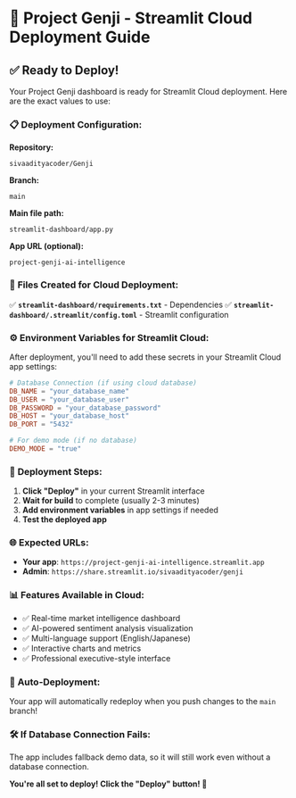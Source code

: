 # 🚀 Project Genji - Streamlit Cloud Deployment Guide

## ✅ **Ready to Deploy!**

Your Project Genji dashboard is ready for Streamlit Cloud deployment. Here are the exact values to use:

### 📋 **Deployment Configuration:**

**Repository:**
```
sivaadityacoder/Genji
```

**Branch:**
```
main
```

**Main file path:**
```
streamlit-dashboard/app.py
```

**App URL (optional):**
```
project-genji-ai-intelligence
```

### 🔧 **Files Created for Cloud Deployment:**

✅ **`streamlit-dashboard/requirements.txt`** - Dependencies
✅ **`streamlit-dashboard/.streamlit/config.toml`** - Streamlit configuration

### ⚙️ **Environment Variables for Streamlit Cloud:**

After deployment, you'll need to add these secrets in your Streamlit Cloud app settings:

```toml
# Database Connection (if using cloud database)
DB_NAME = "your_database_name"
DB_USER = "your_database_user" 
DB_PASSWORD = "your_database_password"
DB_HOST = "your_database_host"
DB_PORT = "5432"

# For demo mode (if no database)
DEMO_MODE = "true"
```

### 🎯 **Deployment Steps:**

1. **Click "Deploy"** in your current Streamlit interface
2. **Wait for build** to complete (usually 2-3 minutes)
3. **Add environment variables** in app settings if needed
4. **Test the deployed app**

### 🌐 **Expected URLs:**
- **Your app**: `https://project-genji-ai-intelligence.streamlit.app`
- **Admin**: `https://share.streamlit.io/sivaadityacoder/genji`

### 📊 **Features Available in Cloud:**
- ✅ Real-time market intelligence dashboard
- ✅ AI-powered sentiment analysis visualization
- ✅ Multi-language support (English/Japanese)
- ✅ Interactive charts and metrics
- ✅ Professional executive-style interface

### 🔄 **Auto-Deployment:**
Your app will automatically redeploy when you push changes to the `main` branch!

### 🛠️ **If Database Connection Fails:**
The app includes fallback demo data, so it will still work even without a database connection.

**You're all set to deploy! Click the "Deploy" button! 🚀**
